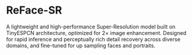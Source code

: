 # ReFace-SR
A lightweight and high-performance Super-Resolution model built on TinyESPCN architecture, optimized for 2× image enhancement. Designed for rapid inference and perceptually rich detail recovery across diverse domains, and fine-tuned for up sampling faces and portraits. 

